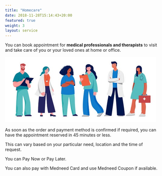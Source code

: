 ```yaml
---
title: "Homecare"
date: 2018-11-28T15:14:43+20:00  
featured: true
weight: 3
layout: service
---
```


You can book appointment for **medical professionals and therapists** to visit and take care of you or your loved ones at home or office.

![Homecare](/images/illustrations/homecare.jpg)

As soon as the order and payment method is confirmed if required, you can have the appointment reserved in 45 minutes or less. 

This can vary based on your particular need, location and the time of request.

You can Pay Now or Pay Later.

You can also pay with Medneed Card and use Medneed Coupon if available.




